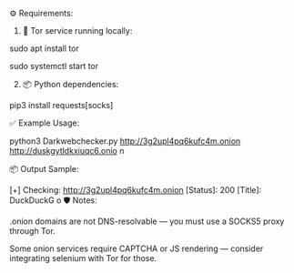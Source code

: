 ⚙️ Requirements:

1. 🧱 Tor service running locally:

sudo apt install tor

sudo systemctl start tor


2. 📦 Python dependencies:

pip3 install requests[socks]


✅ Example Usage:

python3 Darkwebchecker.py http://3g2upl4pq6kufc4m.onion http://duskgytldkxiuqc6.onio
n

📦 Output Sample:

[+] Checking: http://3g2upl4pq6kufc4m.onion
    [Status]: 200
    [Title]: DuckDuckG
    o
    🛡️ Notes:

.onion domains are not DNS-resolvable — you must use a SOCKS5 proxy through Tor.

Some onion services require CAPTCHA or JS rendering — consider integrating selenium with Tor for those.
